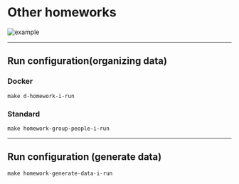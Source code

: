 # Other homeworks
![example](https://github.com/hillel-i-python-pro-i-2022-08-26/homework__lukianitca_mykyta__main/actions/workflows/main-workflow.yml/badge.svg)
***

## Run configuration(organizing data)

### Docker
`make d-homework-i-run`

### Standard
`make homework-group-people-i-run`
***

## Run configuration (generate data)
`make homework-generate-data-i-run`
